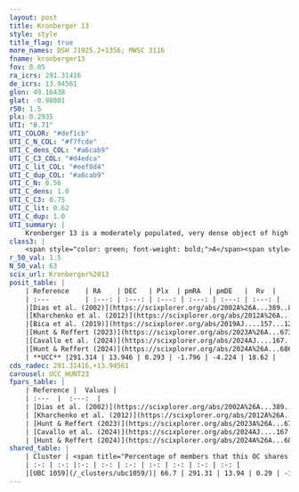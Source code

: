 ```yaml
---
layout: post
title: Kronberger 13
style: style
title_flag: true
more_names: DSH J1925.2+1356; MWSC 3116
fname: kronberger13
fov: 0.05
ra_icrs: 291.31416
de_icrs: 13.94561
glon: 49.16438
glat: -0.98001
r50: 1.5
plx: 0.2935
UTI: "0.71"
UTI_COLOR: "#def1cb"
UTI_C_N_COL: "#f7fcde"
UTI_C_dens_COL: "#a6cab9"
UTI_C_C3_COL: "#d4edca"
UTI_C_lit_COL: "#eef8d4"
UTI_C_dup_COL: "#a6cab9"
UTI_C_N: 0.56
UTI_C_dens: 1.0
UTI_C_C3: 0.75
UTI_C_lit: 0.62
UTI_C_dup: 1.0
UTI_summary: |
    Kronberger 13 is a moderately populated, very dense object of high C3 quality. It is moderately studied in the literature. This object shares a significant percentage of members with a later reported entry.
class3: |
    <span style="color: green; font-weight: bold;">A</span><span style="color: #FFC300; font-weight: bold;">B</span>
r_50_val: 1.5
N_50_val: 63
scix_url: Kronberger%2013
posit_table: |
    | Reference    | RA    | DEC   | Plx  | pmRA  | pmDE   |  Rv  |
    | :---         | :---: | :---: | :---: | :---: | :---: | :---: |
    |[Dias et al. (2002)](https://scixplorer.org/abs/2002A%26A...389..871D) | 291.312 | 13.945 | -- | 1.65 | 4.07 | -- |
    |[Kharchenko et al. (2012)](https://scixplorer.org/abs/2012A%26A...543A.156K) | 291.315 | 13.948 | -- | 0.78 | -3.74 | -- |
    |[Bica et al. (2019)](https://scixplorer.org/abs/2019AJ....157...12B) | 291.315 | 13.947 | -- | -- | -- | -- |
    |[Hunt & Reffert (2023)](https://scixplorer.org/abs/2023A%26A...673A.114H) | 291.311 | 13.948 | 0.305 | -1.792 | -4.246 | 52.438 |
    |[Cavallo et al. (2024)](https://scixplorer.org/abs/2024AJ....167...12C) | 291.317 | 13.945 | 0.305 | -- | -- | -- |
    |[Hunt & Reffert (2024)](https://scixplorer.org/abs/2024A%26A...686A..42H) | 291.311 | 13.948 | 0.305 | -1.792 | -4.246 | 52.438 |
    | **UCC** |291.314 | 13.946 | 0.293 | -1.796 | -4.224 | 18.62 | 
cds_radec: 291.31416,+13.94561
carousel: UCC_HUNT23
fpars_table: |
    | Reference |  Values |
    | :---  |  :---:  |
    | [Dias et al. (2002)](https://scixplorer.org/abs/2002A%26A...389..871D) | `E(B-V)=1.13, Dist=1380.0, Age=8.6` |
    | [Kharchenko et al. (2012)](https://scixplorer.org/abs/2012A%26A...543A.156K) | `e_bv=1.197, distance=1455, log_age=8.525` |
    | [Hunt & Reffert (2023)](https://scixplorer.org/abs/2023A%26A...673A.114H) | `AV50=5.328, diffAV50=1.922, MOD50=12.357, logAge50=6.919` |
    | [Cavallo et al. (2024)](https://scixplorer.org/abs/2024AJ....167...12C) | `AV50=4.79, dMod50=12.54, logAge50=6.87, [Fe/H]50=0.67` |
    | [Hunt & Reffert (2024)](https://scixplorer.org/abs/2024A%26A...686A..42H) | `MassJ=1704.17` |
shared_table: |
    | Cluster | <span title="Percentage of members that this OC shares with the ones listed">%</span>   | RA   | DEC   | Plx   | pmRA  | pmDE  | Rv | UTI |
    | :-: | :-: |:-: | :-: | :-: | :-: | :-: | :-: | :-: |
    |[UBC 1059](/_clusters/ubc1059/)| 66.7 | 291.31 | 13.94 | 0.29 | -1.82 | -4.24 | 16.4 |0.0 |
---
```


